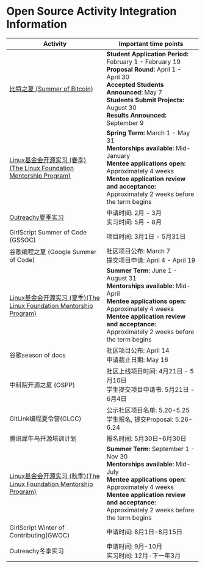 # Open Source Activity Integration Information

| Activity | Important time points |
| --- | --- |
| [比特之夏 (Summer of Bitcoin) ](https://www.summerofbitcoin.org/)| **Student Application Period:** February 1 - February 19 <br> **Proposal Round:** April 1 - April 30 <br> **Accepted Students Announced:** May 7 <br> **Students Submit Projects:** August 30 <br> **Results Announced:** September 9 |
| [Linux基金会开源实习 (春季) (The Linux Foundation Mentorship Program)](https://docs.linuxfoundation.org/lfx/mentorship/mentorship-program-timelines) | **Spring Term:** March 1 - May 31 <br> **Mentorships available:** Mid-January <br> **Mentee applications open:** Approximately 4 weeks <br> **Mentee application review and acceptance:** Approximately 2 weeks before the term begins |
| [Outreachy夏季实习](https://www.outreachy.org/) | 申请时间: 2月 - 3月 <br> 实习时间: 5月 - 8月 |
| GirlScript Summer of Code (GSSOC) | 项目时间: 3月1日 - 5月31日 |
| 谷歌编程之夏 (Google Summer of Code) | 社区项目公布: March 7 <br> 提交项目申请: April 4 - April 19 |
| [Linux基金会开源实习 (夏季)(The Linux Foundation Mentorship Program)](https://docs.linuxfoundation.org/lfx/mentorship/mentorship-program-timelines) | **Summer Term:** June 1 - August 31 <br> **Mentorships available:** Mid-April <br> **Mentee applications open:** Approximately 4 weeks <br> **Mentee application review and acceptance:** Approximately 2 weeks before the term begins |
| 谷歌season of docs | 社区项目公布: April 14 <br> 申请截止日期: May 16 |
| 中科院开源之夏 (OSPP) | 社区上线项目时间: 4月21日 - 5月10日 <br> 学生提交项目申请书: 5月21日 - 6月4日 |
| GitLink编程夏令营(GLCC) | 公示社区项目名单: 5.20-5.25 <br> 学生报名, 提交Proposal: 5.26-6.24 |
| 腾讯犀牛鸟开源培训计划 | 报名时间: 5月30日-6月30日 |
| [Linux基金会开源实习 (秋季)(The Linux Foundation Mentorship Program)](https://docs.linuxfoundation.org/lfx/mentorship/mentorship-program-timelines) | **Summer Term:** September 1 - Nov 30 <br> **Mentorships available:** Mid-July <br> **Mentee applications open:** Approximately 4 weeks <br> **Mentee application review and acceptance:** Approximately 2 weeks before the term begins |
| GirlScript Winter of Contributing(GWOC) | 申请时间: 8月1日-8月15日 |
| Outreachy冬季实习 | 申请时间: 9月-10月 <br> 实习时间: 12月-下一年3月 |
